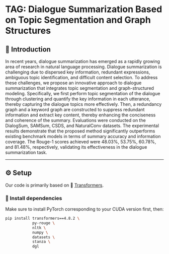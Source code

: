 
# TAG: Dialogue Summarization Based on Topic Segmentation and Graph Structures


## 📌 Introduction
In recent years, dialogue summarization has emerged as a rapidly growing area of research in natural language processing. Dialogue summarization is challenging due to dispersed key information, redundant expressions, ambiguous topic identification, and difficult content selection. 
To address these challenges, we propose an innovative approach to dialogue summarization that integrates topic segmentation and graph-structured modeling. Specifically, we first perform topic segmentation of the dialogue through clustering and quantify the key information in each utterance, thereby capturing the dialogue topics more effectively. Then, a redundancy graph and a keyword graph are constructed to suppress redundant information and extract key content, thereby enhancing the conciseness and coherence of the summary. Evaluations were conducted on the DialogSum, SAMSum, CSDS, and NaturalConv datasets. The experimental results demonstrate that the proposed method significantly outperforms existing benchmark models in terms of summary accuracy and information coverage. The Rouge-1 scores achieved were 48.03%, 53.75%, 60.78%, and 81.48%, respectively, validating its effectiveness in the dialogue summarization task.

---

## ⚙️ Setup

Our code is primarily based on 🤗 [Transformers](https://github.com/huggingface/transformers).

### 🧩 Install dependencies

Make sure to install PyTorch corresponding to your CUDA version first, then:

```bash
pip install transformers==4.8.2 \
            py-rouge \
            nltk \
            numpy \
            datasets \
            stanza \
            dgl
